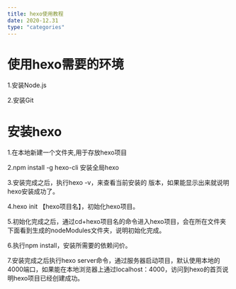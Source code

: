 ```yaml
---
title: hexo使用教程
date: 2020-12.31
type: "categories"
---
```

# 使用hexo需要的环境

1.安装Node.js

2.安装Git

# 安装hexo

1.在本地新建一个文件夹,用于存放hexo项目

2.npm install -g hexo-cli  安装全局hexo

3.安装完成之后，执行hexo -v，来查看当前安装的 版本，如果能显示出来就说明hexo安装成功了。

4.hexo init 【hexo项目名】，初始化hexo项目。

5.初始化完成之后，通过cd+hexo项目名的命令进入hexo项目，会在所在文件夹下面看到生成的nodeModules文件夹，说明初始化完成。

6.执行npm install，安装所需要的依赖问价。

7.安装完成之后执行hexo server命令，通过服务器启动项目，默认使用本地的4000端口，如果能在本地浏览器上通过localhost：4000，访问到hexo的首页说明hexo项目已经创建成功。